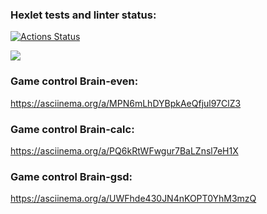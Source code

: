 ### Hexlet tests and linter status:
[![Actions Status](https://github.com/SerhioBonderas/frontend-project-44/actions/workflows/hexlet-check.yml/badge.svg)](https://github.com/SerhioBonderas/frontend-project-44/actions)

<a href="https://codeclimate.com/github/SerhioBonderas/frontend-project-44/maintainability"><img src="https://api.codeclimate.com/v1/badges/eeec3ff7ba4f5d3bb1a0/maintainability" /></a>

### Game control Brain-even:
https://asciinema.org/a/MPN6mLhDYBpkAeQfjul97ClZ3 

### Game control Brain-calc:
https://asciinema.org/a/PQ6kRtWFwgur7BaLZnsl7eH1X

### Game control Brain-gsd:
 https://asciinema.org/a/UWFhde430JN4nKOPT0YhM3mzQ
